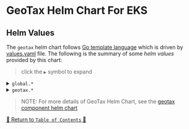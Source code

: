 # GeoTax Helm Chart For EKS

## Helm Values

The `geotax` helm chart follows [Go template language](https://pkg.go.dev/text/template) which is driven
by [values.yaml](values.yaml) file. The following is the summary of some *helm values*
provided by this chart:

> click the `▶` symbol to expand

<details>
<summary><code>global.*</code></summary>

| Parameter                 | Description               | Default        |
|---------------------------|---------------------------|----------------|
| `global.awsRegion`        | The AWS Region of AWS EFS | `us-east-1`    |
| `global.nfs.fileSystemId` | The EFS fileSystemId      | `fileSystemId` |

<hr>
</details>

<details>
<summary><code>geotax.*</code></summary>

| Parameter  | Description                   | Default             |
|------------|-------------------------------|---------------------|
| `geotax.*` | The generic geotax helm chart | `see <values.yaml>` |

<hr>
</details>

> NOTE: For more details of GeoTax Helm Chart, see
> the [geotax component helm chart](../../component-charts/geotax-generic/README.md)

[🔗 Return to `Table of Contents` 🔗](../../../README.md#components)
